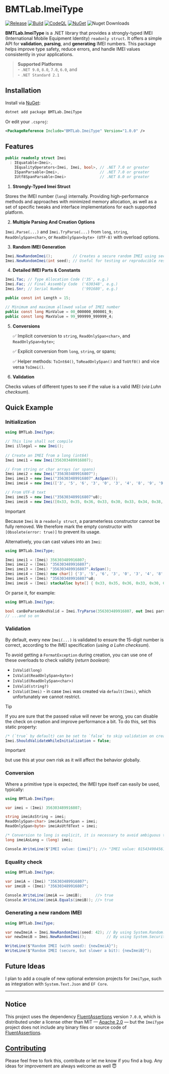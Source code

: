# BMTLab.ImeiType

[![Release](https://github.com/BMTLab/ImeiType/actions/workflows/ci-main.yml/badge.svg)](https://github.com/BMTLab/ImeiType/actions/workflows/ci-main.yml)
[![Build](https://github.com/BMTLab/ImeiType/actions/workflows/ci-build.yml/badge.svg)](https://github.com/BMTLab/ImeiType/actions/workflows/ci-build.yml)
[![CodeQL](https://github.com/BMTLab/ImeiType/actions/workflows/github-code-scanning/codeql/badge.svg)](https://github.com/BMTLab/ImeiType/actions/workflows/github-code-scanning/codeql)
[![NuGet](https://img.shields.io/nuget/v/BMTLab.ImeiType?logo=nuget)](https://www.nuget.org/packages/BMTLab.ImeiType)
![Nuget Downloads](https://img.shields.io/nuget/dt/BMTLab.ImeiType)

**BMTLab.ImeiType** is a .NET library
that provides a strongly-typed IMEI (International Mobile Equipment Identity) `readonly struct`.
It offers a simple API for **validation**, **parsing**, and **generating** IMEI numbers.
This package helps improve type safety, reduce errors, and handle IMEI values consistently in your applications.

> **Supported Platforms**  
> \- `.NET 9.0`, `8.0`, `7.0`, `6.0`, and  
> \- `.NET Standard 2.1`

## Installation

Install via [NuGet](https://nuget.org):

```bash
dotnet add package BMTLab.ImeiType
```

Or edit your `.csproj`:

```xml
<PackageReference Include="BMTLab.ImeiType" Version="1.0.0" />
```

## Features

```csharp
public readonly struct Imei
  : IEquatable<Imei>, 
    IEqualityOperators<Imei, Imei, bool>, // .NET 7.0 or greater
    ISpanParsable<Imei>,                  // .NET 7.0 or greater
    IUtf8SpanParsable<Imei>               // .NET 8.0 or greater

```

1. **Strongly-Typed Imei Struct**

Stores the IMEI number (`long`) internally.
Providing high-performance methods and approaches with minimized memory allocation,
as well as a set of specific tweaks and interface implementations for each supported platform.

2. **Multiple Parsing And Creation Options**

`Imei.Parse(...)` and `Imei.TryParse(...)` from `long`, `string`, `ReadOnlySpan<char>`, or `ReadOnlySpan<byte> (UTF-8)`
with overload options.

3. **Random IMEI Generation**

```csharp
Imei.NewRandomImei();         // Creates a secure random IMEI using secure RandomNumberGenerator.
Imei.NewRandomImei(int seed); // Useful for testing or reproducible results.
```

4. **Detailed IMEI Parts & Constants**

```csharp
Imei.Tac; // Type Allocation Code ('35', e.g.)
Imei.Fac; // Final Assembly Code  ('630348', e.g.)
Imei.Snr; // Serial Number        ('991680', e.g.)
```

```csharp
public const int Length = 15;

// Minimum and maximum allowed value of IMEI number
public const long MinValue = 00_000000_000001_9; 
public const long MaxValue = 99_999999_999999_4;
```

5. **Conversions**

   :white_check_mark: Implicit conversion to `string`, `ReadOnlySpan<char>`, and `ReadOnlySpan<byte>`;

   :white_check_mark: Explicit conversion from `long`, `string`, or spans;

   :white_check_mark: Helper methods: `ToInt64()`, `ToReadOnlySpan()` and `ToUtf8()` and vice versa `ToImei()`.

6. **Validation**

Checks values of different types to see if the value is a valid IMEI (_via Luhn checksum_).

## Quick Example

### Initialization

```csharp
using BMTLab.ImeiType;

// This line shall not compile
Imei illegal = new Imei();
    
// Create an IMEI from a long (int64)
Imei imei1 = new Imei(356303489916807);

// From string or char arrays (or spans)
Imei imei2 = new Imei("356303489916807");
Imei imei3 = new Imei("356303489916807".AsSpan());
Imei imei4 = new Imei(['3', '5', '6', '3', '0', '3', '4', '8', '9', '9', '1', '6', '8', '0', '7']);

// From UTF-8 text
Imei imei5 = new Imei("356303489916807"u8);
Imei imei6 = new Imei([0x33, 0x35, 0x36, 0x33, 0x30, 0x33, 0x34, 0x38, 0x39, 0x39, 0x31, 0x36, 0x38, 0x30, 0x37]);
```

> [!IMPORTANT]
> Because `Imei` is a `readonly struct`, a parameterless constructor cannot be fully removed.
> We therefore mark the empty constructor with `[Obsolete(error: true)]` to prevent its usage.

Alternatively, you can cast values into an `Imei`:

```csharp
using BMTLab.ImeiType;

Imei imei1 = (Imei) 356303489916807;
Imei imei2 = (Imei) "356303489916807";
Imei imei3 = (Imei) "356303489916807".AsSpan();
Imei imei4 = (Imei) new char[] {'3', '5', '6', '3', '0', '3', '4', '8', '9', '9', '1', '6', '8', '0', '7'};
Imei imei5 = (Imei) "356303489916807"u8;
Imei imei6 = (Imei) stackalloc byte[] { 0x33, 0x35, 0x36, 0x33, 0x30, 0x33, 0x34, 0x38, 0x39, 0x39, 0x31, 0x36, 0x38, 0x30, 0x37 };
```

Or parse it, for example:

```csharp
using BMTLab.ImeiType;

bool canBeParsedAndValid = Imei.TryParse(356303489916807, out Imei parsedImei);
// ...and so on
```

### Validation

By default,
every new `Imei(...)` is validated to ensure the 15-digit number is correct,
according to the IMEI specification (_using a Luhn checksum_).

To avoid getting a `FormatException` during creation, you can use one of these overloads to check validity
(_return boolean_):

- `IsValid(long)`
- `IsValid(ReadOnlySpan<byte>)`
- `IsValid(ReadOnlySpan<char>)`
- `IsValid(string?)`
- `IsValid(Imei)` - in case `Imei` was created via `default(Imei)`, which unfortunately we cannot restrict.

> [!TIP]
> If you are sure that the passed value will never be wrong,
> you can disable the check on creation and improve performance a bit.
> To do this, set this static property:

```csharp
/* (`true` by default) can be set to `false` to skip validation on creation (use carefully) */
Imei.ShouldValidateWhileInitialization = false; 
```

> [!IMPORTANT]
> but use this at your own risk as it will affect the behavior globally.

### Conversion

Where a primitive type is expected, the IMEI type itself can easily be used, typically:

```csharp
using BMTLab.ImeiType;

var imei = (Imei) 356303489916807;

string imeiAsString = imei;
ReadOnlySpan<char> imeiAsCharSpan = imei;
ReadOnlySpan<byte> imeiAsUtf8Text = imei;

/* Conversion to long is explicit, it is necessary to avoid ambiguous type reference when printing e.g. */
long imeiAsLong = (long) imei; 
```

```csharp
Console.WriteLine($"IMEI value: {imei}"); //> "IMEI value: 015434904561440", e.g.
```

### Equality check

```csharp
using BMTLab.ImeiType;

var imeiA = (Imei) "356303489916807";
var imeiB = (Imei) "356303489916807";

Console.WriteLine(imeiA == imeiB);      //> true
Console.WriteLine(imeiA.Equals(imeiB)); //> true
```

### Generating a new random IMEI

```csharp
using BMTLab.ImeiType;

var newImeiA = Imei.NewRandomImei(seed: 42); // By using System.Random. Useful for testing or reproducible results
var newImeiB = Imei.NewRandomImei();         // By using System.Security.Cryptography

WriteLine($"Random IMEI (with seed): {newImeiA}");
WriteLine($"Random IMEI (secure, but slower a bit): {newImeiB}");
```

## Future Ideas

I plan to add a couple of new optional extension projects for `ImeiType`,
such as integration with `System.Text.Json` and `EF Core`.


****************************

## Notice

This project uses the dependency [FluentAssertions](https://github.com/fluentassertions/fluentassertions/tree/7.0.0)
version `7.0.0`,
which is distributed under a license other than
MIT — [Apache 2.0](https://github.com/fluentassertions/fluentassertions/blob/7.0.0/LICENSE) —
but the `ImeiType` project does not include any binary files or source code
of [FluentAssertions](https://github.com/fluentassertions/fluentassertions/tree/7.0.0).

## [Contributing](CONTRIBUTING.md)

Please feel free to fork this, contribute or let me know if you find a bug.
Any ideas for improvement are always welcome as well :innocent:
